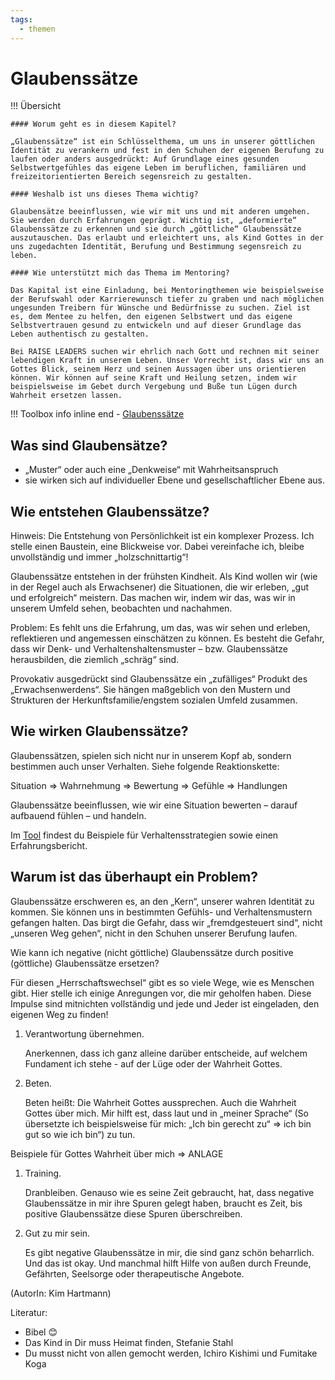 ```yaml
---
tags:
  - themen
---
```



# Glaubenssätze

!!! Übersicht

    #### Worum geht es in diesem Kapitel? 

    „Glaubenssätze“ ist ein Schlüsselthema, um uns in unserer göttlichen Identität zu verankern und fest in den Schuhen der eigenen Berufung zu laufen oder anders ausgedrückt: Auf Grundlage eines gesunden Selbstwertgefühles das eigene Leben im beruflichen, familiären und freizeitorientierten Bereich segensreich zu gestalten. 

    #### Weshalb ist uns dieses Thema wichtig?  

    Glaubensätze beeinflussen, wie wir mit uns und mit anderen umgehen. Sie werden durch Erfahrungen geprägt. Wichtig ist, „deformierte“ Glaubenssätze zu erkennen und sie durch „göttliche“ Glaubenssätze auszutauschen. Das erlaubt und erleichtert uns, als Kind Gottes in der uns zugedachten Identität, Berufung und Bestimmung segensreich zu leben. 

    #### Wie unterstützt mich das Thema im Mentoring?

    Das Kapital ist eine Einladung, bei Mentoringthemen wie beispielsweise der Berufswahl oder Karrierewunsch tiefer zu graben und nach möglichen ungesunden Treibern für Wünsche und Bedürfnisse zu suchen. Ziel ist es, dem Mentee zu helfen, den eigenen Selbstwert und das eigene Selbstvertrauen gesund zu entwickeln und auf dieser Grundlage das Leben authentisch zu gestalten.  

    Bei RAISE LEADERS suchen wir ehrlich nach Gott und rechnen mit seiner lebendigen Kraft in unserem Leben. Unser Vorrecht ist, dass wir uns an Gottes Blick, seinem Herz und seinen Aussagen über uns orientieren können. Wir können auf seine Kraft und Heilung setzen, indem wir beispielsweise im Gebet durch Vergebung und Buße tun Lügen durch Wahrheit ersetzen lassen. 

!!! Toolbox info inline end
    - [Glaubenssätze](../tools/glaubenssaetze.md)


## Was sind Glaubensätze? 

- „Muster“ oder auch eine „Denkweise“ mit Wahrheitsanspruch 
- sie wirken sich auf individueller Ebene und gesellschaftlicher Ebene aus.

## Wie entstehen Glaubenssätze? 

Hinweis: Die Entstehung von Persönlichkeit ist ein komplexer Prozess. Ich stelle einen Baustein, eine Blickweise vor. Dabei vereinfache ich, bleibe unvollständig und immer „holzschnittartig“! 

Glaubenssätze entstehen in der frühsten Kindheit. Als Kind wollen wir (wie in der Regel auch als Erwachsener) die Situationen, die wir erleben, „gut und erfolgreich“ meistern. Das machen wir, indem wir das, was wir in unserem Umfeld sehen, beobachten und nachahmen.  

Problem: Es fehlt uns die Erfahrung, um das, was wir sehen und erleben, reflektieren und angemessen einschätzen zu können. Es besteht die Gefahr, dass wir Denk- und Verhaltenshaltensmuster – bzw. Glaubenssätze herausbilden, die ziemlich „schräg“ sind. 

Provokativ ausgedrückt sind Glaubenssätze ein „zufälliges“ Produkt des „Erwachsenwerdens“. Sie hängen maßgeblich von den Mustern und Strukturen der Herkunftsfamilie/engstem sozialen Umfeld zusammen.  

## Wie wirken Glaubenssätze? 

Glaubenssätzen, spielen sich nicht nur in unserem Kopf ab, sondern bestimmen auch unser Verhalten. Siehe folgende Reaktionskette:  

Situation => Wahrnehmung => Bewertung => Gefühle => Handlungen 

Glaubenssätze beeinflussen, wie wir eine Situation bewerten – darauf aufbauend fühlen – und handeln.  

Im [Tool](../tools/glaubenssaetze.md) findest du Beispiele für Verhaltensstrategien sowie einen Erfahrungsbericht.

## Warum ist das überhaupt ein Problem? 

Glaubenssätze erschweren es, an den „Kern“, unserer wahren Identität zu kommen. Sie können uns in bestimmten Gefühls- und Verhaltensmustern gefangen halten. Das birgt die Gefahr, dass wir „fremdgesteuert sind“, nicht „unseren Weg gehen“, nicht in den Schuhen unserer Berufung laufen.  

Wie kann ich negative (nicht göttliche) Glaubenssätze durch positive (göttliche) Glaubenssätze ersetzen? 

Für diesen „Herrschaftswechsel“ gibt es so viele Wege, wie es Menschen gibt. Hier stelle ich einige Anregungen vor, die mir geholfen haben. Diese Impulse sind mitnichten vollständig und jede und Jeder ist eingeladen, den eigenen Weg zu finden! 

1. Verantwortung übernehmen. 

    Anerkennen, dass ich ganz alleine darüber entscheide, auf welchem Fundament ich stehe - auf der Lüge oder der Wahrheit Gottes. 

1. Beten.  

    Beten heißt: Die Wahrheit Gottes aussprechen. Auch die Wahrheit Gottes über mich. Mir hilft est, dass  laut und in „meiner Sprache“ (So übersetzte ich beispielsweise für mich: „Ich bin gerecht zu“ => ich bin gut so wie ich bin“) zu tun. 

Beispiele für Gottes Wahrheit über mich => ANLAGE 

1. Training. 

    Dranbleiben. Genauso wie es seine Zeit gebraucht, hat, dass negative Glaubenssätze in mir ihre Spuren gelegt haben, braucht es Zeit, bis positive Glaubenssätze diese Spuren überschreiben.  

1. Gut zu mir sein. 

    Es gibt negative Glaubenssätze in mir, die sind ganz schön beharrlich. Und das ist okay. Und manchmal hilft Hilfe von außen durch Freunde, Gefährten, Seelsorge oder therapeutische Angebote.  

  

(AutorIn: Kim Hartmann)

Literatur:  

- Bibel 😊 
- Das Kind in Dir muss Heimat finden, Stefanie Stahl 
- Du musst nicht von allen gemocht werden, Ichiro Kishimi und Fumitake Koga 